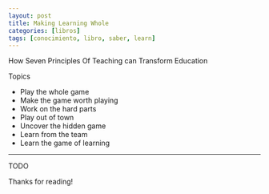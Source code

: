```yaml
---
layout: post
title: Making Learning Whole
categories: [libros]
tags: [conocimiento, libro, saber, learn]
---
```


<!--Resumen-->
How Seven Principles Of Teaching can Transform Education

Topics 

- Play the whole game
- Make the game worth playing
- Work on the hard parts
- Play out of town
- Uncover the hidden game
- Learn from the team
- Learn the game of learning

---

<!--more-->
TODO
  
Thanks for reading!